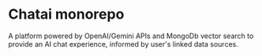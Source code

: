 # Chatai monorepo

A platform powered by OpenAI/Gemini APIs and MongoDb vector search to provide an AI chat experience, informed by user's linked data sources.
